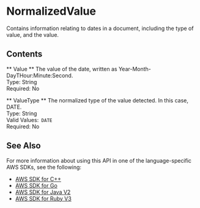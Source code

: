 # NormalizedValue<a name="API_NormalizedValue"></a>

Contains information relating to dates in a document, including the type of value, and the value\.

## Contents<a name="API_NormalizedValue_Contents"></a>

 ** Value **   <a name="Textract-Type-NormalizedValue-Value"></a>
The value of the date, written as Year\-Month\-DayTHour:Minute:Second\.  
Type: String  
Required: No

 ** ValueType **   <a name="Textract-Type-NormalizedValue-ValueType"></a>
The normalized type of the value detected\. In this case, DATE\.  
Type: String  
Valid Values:` DATE`   
Required: No

## See Also<a name="API_NormalizedValue_SeeAlso"></a>

For more information about using this API in one of the language\-specific AWS SDKs, see the following:
+  [AWS SDK for C\+\+](https://docs.aws.amazon.com/goto/SdkForCpp/textract-2018-06-27/NormalizedValue) 
+  [AWS SDK for Go](https://docs.aws.amazon.com/goto/SdkForGoV1/textract-2018-06-27/NormalizedValue) 
+  [AWS SDK for Java V2](https://docs.aws.amazon.com/goto/SdkForJavaV2/textract-2018-06-27/NormalizedValue) 
+  [AWS SDK for Ruby V3](https://docs.aws.amazon.com/goto/SdkForRubyV3/textract-2018-06-27/NormalizedValue) 